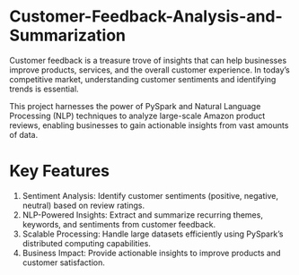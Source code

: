 # Customer-Feedback-Analysis-and-Summarization

Customer feedback is a treasure trove of insights that can help businesses improve products, services, and the overall customer experience. In today’s competitive market, understanding customer sentiments and identifying trends is essential.

This project harnesses the power of PySpark and Natural Language Processing (NLP) techniques to analyze large-scale Amazon product reviews, enabling businesses to gain actionable insights from vast amounts of data.

# Key Features

1. Sentiment Analysis: Identify customer sentiments (positive, negative, neutral) based on review ratings.
2. NLP-Powered Insights: Extract and summarize recurring themes, keywords, and sentiments from customer feedback.
3. Scalable Processing: Handle large datasets efficiently using PySpark’s distributed computing capabilities.
4. Business Impact: Provide actionable insights to improve products and customer satisfaction.
